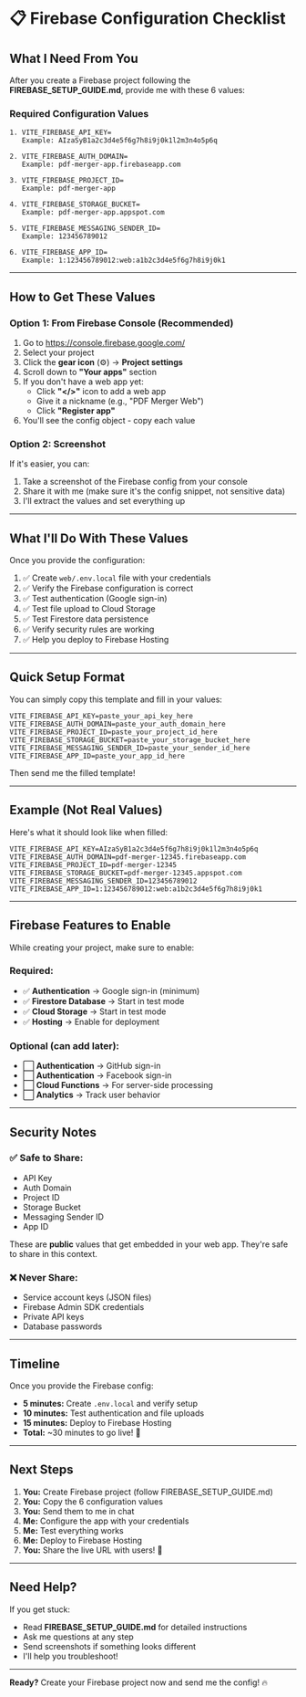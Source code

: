 # 📋 Firebase Configuration Checklist

## What I Need From You

After you create a Firebase project following the **FIREBASE_SETUP_GUIDE.md**, provide me with these 6 values:

### Required Configuration Values

```
1. VITE_FIREBASE_API_KEY=
   Example: AIzaSyB1a2c3d4e5f6g7h8i9j0k1l2m3n4o5p6q

2. VITE_FIREBASE_AUTH_DOMAIN=
   Example: pdf-merger-app.firebaseapp.com

3. VITE_FIREBASE_PROJECT_ID=
   Example: pdf-merger-app

4. VITE_FIREBASE_STORAGE_BUCKET=
   Example: pdf-merger-app.appspot.com

5. VITE_FIREBASE_MESSAGING_SENDER_ID=
   Example: 123456789012

6. VITE_FIREBASE_APP_ID=
   Example: 1:123456789012:web:a1b2c3d4e5f6g7h8i9j0k1
```

---

## How to Get These Values

### Option 1: From Firebase Console (Recommended)

1. Go to https://console.firebase.google.com/
2. Select your project
3. Click the **gear icon** (⚙️) → **Project settings**
4. Scroll down to **"Your apps"** section
5. If you don't have a web app yet:
   - Click **"</>"** icon to add a web app
   - Give it a nickname (e.g., "PDF Merger Web")
   - Click **"Register app"**
6. You'll see the config object - copy each value

### Option 2: Screenshot

If it's easier, you can:
1. Take a screenshot of the Firebase config from your console
2. Share it with me (make sure it's the config snippet, not sensitive data)
3. I'll extract the values and set everything up

---

## What I'll Do With These Values

Once you provide the configuration:

1. ✅ Create `web/.env.local` file with your credentials
2. ✅ Verify the Firebase configuration is correct
3. ✅ Test authentication (Google sign-in)
4. ✅ Test file upload to Cloud Storage
5. ✅ Test Firestore data persistence
6. ✅ Verify security rules are working
7. ✅ Help you deploy to Firebase Hosting

---

## Quick Setup Format

You can simply copy this template and fill in your values:

```env
VITE_FIREBASE_API_KEY=paste_your_api_key_here
VITE_FIREBASE_AUTH_DOMAIN=paste_your_auth_domain_here
VITE_FIREBASE_PROJECT_ID=paste_your_project_id_here
VITE_FIREBASE_STORAGE_BUCKET=paste_your_storage_bucket_here
VITE_FIREBASE_MESSAGING_SENDER_ID=paste_your_sender_id_here
VITE_FIREBASE_APP_ID=paste_your_app_id_here
```

Then send me the filled template!

---

## Example (Not Real Values)

Here's what it should look like when filled:

```env
VITE_FIREBASE_API_KEY=AIzaSyB1a2c3d4e5f6g7h8i9j0k1l2m3n4o5p6q
VITE_FIREBASE_AUTH_DOMAIN=pdf-merger-12345.firebaseapp.com
VITE_FIREBASE_PROJECT_ID=pdf-merger-12345
VITE_FIREBASE_STORAGE_BUCKET=pdf-merger-12345.appspot.com
VITE_FIREBASE_MESSAGING_SENDER_ID=123456789012
VITE_FIREBASE_APP_ID=1:123456789012:web:a1b2c3d4e5f6g7h8i9j0k1
```

---

## Firebase Features to Enable

While creating your project, make sure to enable:

### Required:
- ✅ **Authentication** → Google sign-in (minimum)
- ✅ **Firestore Database** → Start in test mode
- ✅ **Cloud Storage** → Start in test mode
- ✅ **Hosting** → Enable for deployment

### Optional (can add later):
- ⬜ **Authentication** → GitHub sign-in
- ⬜ **Authentication** → Facebook sign-in
- ⬜ **Cloud Functions** → For server-side processing
- ⬜ **Analytics** → Track user behavior

---

## Security Notes

### ✅ Safe to Share:
- API Key
- Auth Domain
- Project ID
- Storage Bucket
- Messaging Sender ID
- App ID

These are **public** values that get embedded in your web app. They're safe to share in this context.

### ❌ Never Share:
- Service account keys (JSON files)
- Firebase Admin SDK credentials
- Private API keys
- Database passwords

---

## Timeline

Once you provide the Firebase config:

- **5 minutes:** Create `.env.local` and verify setup
- **10 minutes:** Test authentication and file uploads
- **15 minutes:** Deploy to Firebase Hosting
- **Total:** ~30 minutes to go live! 🚀

---

## Next Steps

1. **You:** Create Firebase project (follow FIREBASE_SETUP_GUIDE.md)
2. **You:** Copy the 6 configuration values
3. **You:** Send them to me in chat
4. **Me:** Configure the app with your credentials
5. **Me:** Test everything works
6. **Me:** Deploy to Firebase Hosting
7. **You:** Share the live URL with users! 🎉

---

## Need Help?

If you get stuck:
- Read **FIREBASE_SETUP_GUIDE.md** for detailed instructions
- Ask me questions at any step
- Send screenshots if something looks different
- I'll help you troubleshoot!

---

**Ready?** Create your Firebase project now and send me the config! 🔥
